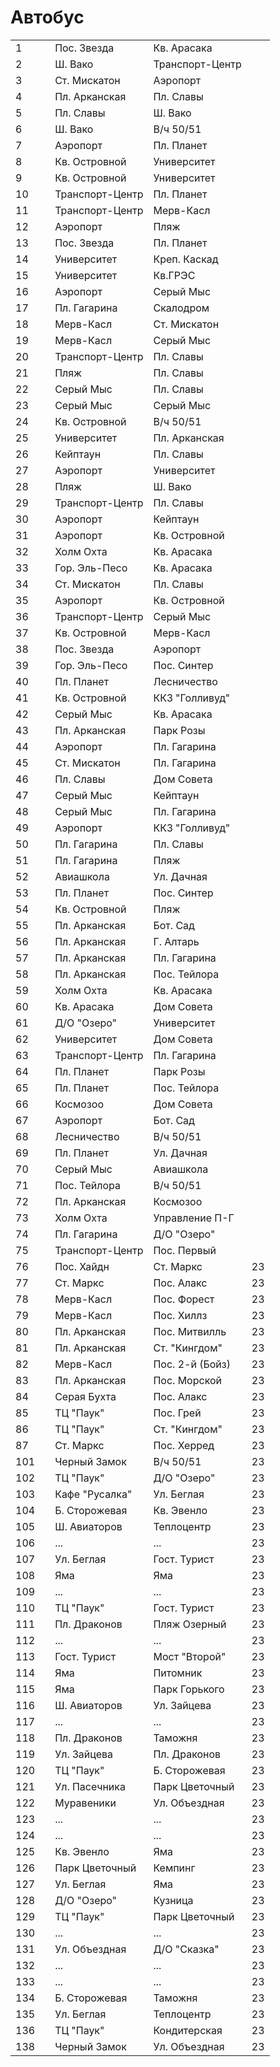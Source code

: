 # Автобус

|       |   |                   |                   |   |
|-------|---|-------------------|-------------------|---|
|1      |   |Пос. Звезда        |Кв. Арасака        |   |
|2      |   |Ш. Вако            |Транспорт-Центр    |   |
|3      |   |Ст. Мискатон       |Аэропорт           |   |
|4      |   |Пл. Арканская      |Пл. Славы          |   |
|5      |   |Пл. Славы          |Ш. Вако            |   |
|6      |   |Ш. Вако            |В/ч 50/51          |   |
|7      |   |Аэропорт           |Пл. Планет         |   |
|8      |   |Кв. Островной      |Университет        |   |
|9      |   |Кв. Островной      |Университет        |   |
|10     |   |Транспорт-Центр    |Пл. Планет         |   |
|11     |   |Транспорт-Центр    |Мерв-Касл          |   |
|12     |   |Аэропорт           |Пляж               |   |
|13     |   |Пос. Звезда        |Пл. Планет         |   |
|14     |   |Университет        |Креп. Каскад       |   |
|15     |   |Университет        |Кв.ГРЭС            |   |
|16     |   |Аэропорт           |Серый Мыс          |   |
|17     |   |Пл. Гагарина       |Скалодром          |   |
|18     |   |Мерв-Касл          |Ст. Мискатон       |   |
|19     |   |Мерв-Касл          |Серый Мыс          |   |
|20     |   |Транспорт-Центр    |Пл. Славы          |   |
|21     |   |Пляж               |Пл. Славы          |   |
|22     |   |Серый Мыс          |Пл. Славы          |   |
|23     |   |Серый Мыс          |Серый Мыс          |   |
|24     |   |Кв. Островной      |В/ч 50/51          |   |
|25     |   |Университет        |Пл. Арканская      |   |
|26     |   |Кейптаун           |Пл. Славы          |   |
|27     |   |Аэропорт           |Университет        |   |
|28     |   |Пляж               |Ш. Вако            |   |
|29     |   |Транспорт-Центр    |Пл. Славы          |   |
|30     |   |Аэропорт           |Кейптаун           |   |
|31     |   |Аэропорт           |Кв. Островной      |   |
|32     |   |Холм Охта          |Кв. Арасака        |   |
|33     |   |Гор. Эль-Песо      |Кв. Арасака        |   |
|34     |   |Ст. Мискатон       |Пл. Славы          |   |
|35     |   |Аэропорт           |Кв. Островной      |   |
|36     |   |Транспорт-Центр    |Серый Мыс          |   |
|37     |   |Кв. Островной      |Мерв-Касл          |   |
|38     |   |Пос. Звезда        |Аэропорт           |   |
|39     |   |Гор. Эль-Песо      |Пос. Синтер        |   |
|40     |   |Пл. Планет         |Лесничество        |   |
|41     |   |Кв. Островной      |ККЗ "Голливуд"     |   |
|42     |   |Серый Мыс          |Кв. Арасака        |   |
|43     |   |Пл. Арканская      |Парк Розы          |   |
|44     |   |Аэропорт           |Пл. Гагарина       |   |
|45     |   |Ст. Мискатон       |Пл. Гагарина       |   |
|46     |   |Пл. Славы          |Дом Совета         |   |
|47     |   |Серый Мыс          |Кейптаун           |   |
|48     |   |Серый Мыс          |Пл. Гагарина       |   |
|49     |   |Аэропорт           |ККЗ "Голливуд"     |   |
|50     |   |Пл. Гагарина       |Пл. Славы          |   |
|51     |   |Пл. Гагарина       |Пляж               |   |
|52     |   |Авиашкола          |Ул. Дачная         |   |
|53     |   |Пл. Планет         |Пос. Синтер        |   |
|54     |   |Кв. Островной      |Пляж               |   |
|55     |   |Пл. Арканская      |Бот. Сад           |   |
|56     |   |Пл. Арканская      |Г. Алтарь          |   |
|57     |   |Пл. Арканская      |Пл. Гагарина       |   |
|58     |   |Пл. Арканская      |Пос. Тейлора       |   |
|59     |   |Холм Охта          |Кв. Арасака        |   |
|60     |   |Кв. Арасака        |Дом Совета         |   |
|61     |   |Д/О "Озеро"        |Университет        |   |
|62     |   |Университет        |Дом Совета         |   |
|63     |   |Транспорт-Центр    |Пл. Гагарина       |   |
|64     |   |Пл. Планет         |Парк Розы          |   |
|65     |   |Пл. Планет         |Пос. Тейлора       |   |
|66     |   |Космозоо           |Дом Совета         |   |
|67     |   |Аэропорт           |Бот. Сад           |   |
|68     |   |Лесничество        |В/ч 50/51          |   |
|69     |   |Пл. Планет         |Ул. Дачная         |   |
|70     |   |Серый Мыс          |Авиашкола          |   |
|71     |   |Пос. Тейлора       |В/ч 50/51          |   |
|72     |   |Пл. Арканская      |Космозоо           |   |
|73     |   |Холм Охта          |Управление П-Г     |   |
|74     |   |Пл. Гагарина       |Д/О "Озеро"        |   |
|75     |   |Транспорт-Центр    |Пос. Первый        |   |
|76     |   |Пос. Хайдн         |Ст. Маркс          |23 |
|77     |   |Ст. Маркс          |Пос. Алакс         |23 |
|78     |   |Мерв-Касл          |Пос. Форест        |23 |
|79     |   |Мерв-Касл          |Пос. Хиллз         |23 |
|80     |   |Пл. Арканская      |Пос. Митвилль      |23 |
|81     |   |Пл. Арканская      |Ст. "Кингдом"      |23 |
|82     |   |Мерв-Касл          |Пос. 2-й (Бойз)    |23 |
|83     |   |Пл. Арканская      |Пос. Морской       |23 |
|84     |   |Серая Бухта        |Пос. Алакс         |23 |
|85     |   |ТЦ "Паук"          |Пос. Грей          |23 |
|86     |   |ТЦ "Паук"          |Ст. "Кингдом"      |23 |
|87     |   |Ст. Маркс          |Пос. Херред        |23 |
|101    |   |Черный Замок       |В/ч 50/51          |23 |
|102    |   |ТЦ "Паук"          |Д/О "Озеро"        |23 |
|103    |   |Кафе "Русалка"     |Ул. Беглая         |23 |
|104    |   |Б. Сторожевая      |Кв. Эвенло         |23 |
|105    |   |Ш. Авиаторов       |Теплоцентр         |23 |
|106    |   |...                |...                |23 |
|107    |   |Ул. Беглая         |Гост. Турист       |23 |
|108    |   |Яма                |Яма                |23 |
|109    |   |...                |...                |23 |
|110    |   |ТЦ "Паук"          |Гост. Турист       |23 |
|111    |   |Пл. Драконов       |Пляж Озерный       |23 |
|112    |   |...                |...                |23 |
|113    |   |Гост. Турист       |Мост "Второй"      |23 |
|114    |   |Яма                |Питомник           |23 |
|115    |   |Яма                |Парк Горького      |23 |
|116    |   |Ш. Авиаторов       |Ул. Зайцева        |23 |
|117    |   |...                |...                |23 |
|118    |   |Пл. Драконов       |Таможня            |23 |
|119    |   |Ул. Зайцева        |Пл. Драконов       |23 |
|120    |   |ТЦ "Паук"          |Б. Сторожевая      |23 |
|121    |   |Ул. Пасечника      |Парк Цветочный     |23 |
|122    |   |Муравеники         |Ул. Объездная      |23 |
|123    |   |...                |...                |23 |
|124    |   |...                |...                |23 |
|125    |   |Кв. Эвенло         |Яма                |23 |
|126    |   |Парк Цветочный     |Кемпинг            |23 |
|127    |   |Ул. Беглая         |Яма                |23 |
|128    |   |Д/О "Озеро"        |Кузница            |23 |
|129    |   |ТЦ "Паук"          |Парк Цветочный     |23 |
|130    |   |...                |...                |23 |
|131    |   |Ул. Объездная      |Д/О "Сказка"       |23 |
|132    |   |...                |...                |23 |
|133    |   |...                |...                |23 |
|134    |   |Б. Сторожевая      |Таможня            |23 |
|135    |   |Ул. Беглая         |Теплоцентр         |23 |
|136    |   |ТЦ "Паук"          |Кондитерская       |23 |
|138    |   |Черный Замок       |Ул. Объездная      |23 |
